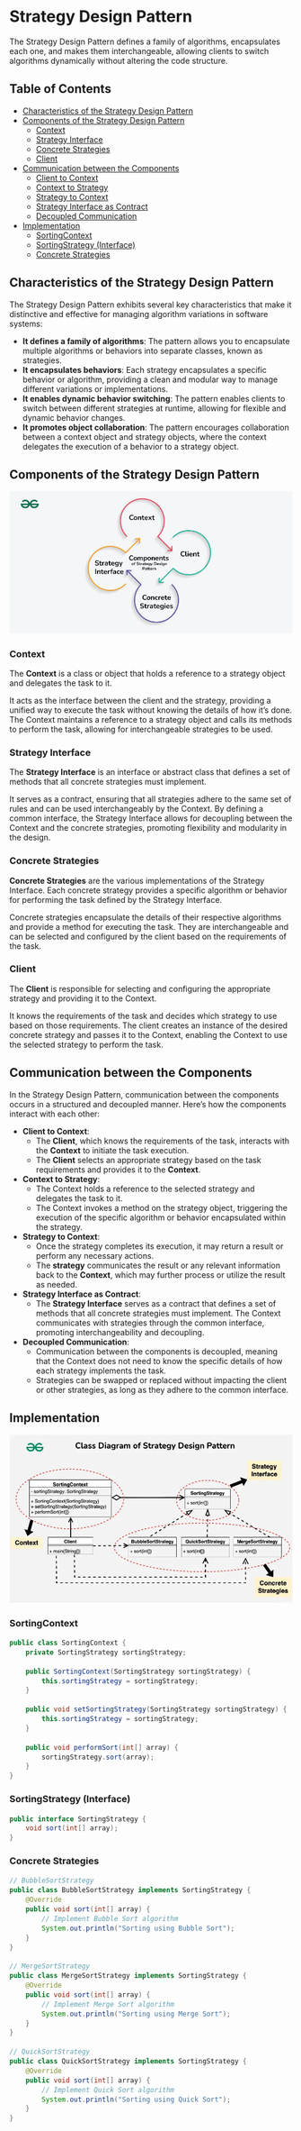 # Strategy Design Pattern

The Strategy Design Pattern defines a family of algorithms, encapsulates each one, and makes them interchangeable, allowing clients to switch algorithms dynamically without altering the code structure.

## Table of Contents

-   [Characteristics of the Strategy Design Pattern](#characteristics-of-the-strategy-design-pattern)
-   [Components of the Strategy Design Pattern](#components-of-the-strategy-design-pattern)
    -   [Context](#context)
    -   [Strategy Interface](#strategy-interface)
    -   [Concrete Strategies](#concrete-strategies)
    -   [Client](#client)
-   [Communication between the Components](#communication-between-the-components)
    -   [Client to Context](#client-to-context)
    -   [Context to Strategy](#context-to-strategy)
    -   [Strategy to Context](#strategy-to-context)
    -   [Strategy Interface as Contract](#strategy-interface-as-contract)
    -   [Decoupled Communication](#decoupled-communication)
-   [Implementation](#implementation)
    -   [SortingContext](#sortingcontext)
    -   [SortingStrategy (Interface)](#sortingstrategy-interface)
    -   [Concrete Strategies](#concrete-strategies-1)

## Characteristics of the Strategy Design Pattern

The Strategy Design Pattern exhibits several key characteristics that make it distinctive and effective for managing algorithm variations in software systems:

-   **It defines a family of algorithms**: The pattern allows you to encapsulate multiple algorithms or behaviors into separate classes, known as strategies.
-   **It encapsulates behaviors**: Each strategy encapsulates a specific behavior or algorithm, providing a clean and modular way to manage different variations or implementations.
-   **It enables dynamic behavior switching**: The pattern enables clients to switch between different strategies at runtime, allowing for flexible and dynamic behavior changes.
-   **It promotes object collaboration**: The pattern encourages collaboration between a context object and strategy objects, where the context delegates the execution of a behavior to a strategy object.

## Components of the Strategy Design Pattern

![Components of the Strategy Design Pattern](images/components.png)

### Context

The **Context** is a class or object that holds a reference to a strategy object and delegates the task to it.

It acts as the interface between the client and the strategy, providing a unified way to execute the task without knowing the details of how it’s done.
The Context maintains a reference to a strategy object and calls its methods to perform the task, allowing for interchangeable strategies to be used.

### Strategy Interface

The **Strategy Interface** is an interface or abstract class that defines a set of methods that all concrete strategies must implement.

It serves as a contract, ensuring that all strategies adhere to the same set of rules and can be used interchangeably by the Context.
By defining a common interface, the Strategy Interface allows for decoupling between the Context and the concrete strategies, promoting flexibility and modularity in the design.

### Concrete Strategies

**Concrete Strategies** are the various implementations of the Strategy Interface. Each concrete strategy provides a specific algorithm or behavior for performing the task defined by the Strategy Interface.

Concrete strategies encapsulate the details of their respective algorithms and provide a method for executing the task.
They are interchangeable and can be selected and configured by the client based on the requirements of the task.

### Client

The **Client** is responsible for selecting and configuring the appropriate strategy and providing it to the Context.

It knows the requirements of the task and decides which strategy to use based on those requirements.
The client creates an instance of the desired concrete strategy and passes it to the Context, enabling the Context to use the selected strategy to perform the task.

## Communication between the Components

In the Strategy Design Pattern, communication between the components occurs in a structured and decoupled manner. Here’s how the components interact with each other:

-   **Client to Context**:
    -   The **Client**, which knows the requirements of the task, interacts with the **Context** to initiate the task execution.
    -   The **Client** selects an appropriate strategy based on the task requirements and provides it to the **Context**.
-   **Context to Strategy**:
    -   The Context holds a reference to the selected strategy and delegates the task to it.
    -   The Context invokes a method on the strategy object, triggering the execution of the specific algorithm or behavior encapsulated within the strategy.
-   **Strategy to Context**:
    -   Once the strategy completes its execution, it may return a result or perform any necessary actions.
    -   The **strategy** communicates the result or any relevant information back to the **Context**, which may further process or utilize the result as needed.
-   **Strategy Interface as Contract**:
    -   The **Strategy Interface** serves as a contract that defines a set of methods that all concrete strategies must implement.
        The Context communicates with strategies through the common interface, promoting interchangeability and decoupling.
-   **Decoupled Communication**:
    -   Communication between the components is decoupled, meaning that the Context does not need to know the specific details of how each strategy implements the task.
    -   Strategies can be swapped or replaced without impacting the client or other strategies, as long as they adhere to the common interface.

## Implementation

![UML Strategy Pattern](images/uml.png)

### SortingContext

```java
public class SortingContext {
    private SortingStrategy sortingStrategy;

    public SortingContext(SortingStrategy sortingStrategy) {
        this.sortingStrategy = sortingStrategy;
    }

    public void setSortingStrategy(SortingStrategy sortingStrategy) {
        this.sortingStrategy = sortingStrategy;
    }

    public void performSort(int[] array) {
        sortingStrategy.sort(array);
    }
}
```

### SortingStrategy (Interface)

```java
public interface SortingStrategy {
    void sort(int[] array);
}
```

### Concrete Strategies

```java
// BubbleSortStrategy
public class BubbleSortStrategy implements SortingStrategy {
	@Override
	public void sort(int[] array) {
		// Implement Bubble Sort algorithm
		System.out.println("Sorting using Bubble Sort");
	}
}

// MergeSortStrategy
public class MergeSortStrategy implements SortingStrategy {
	@Override
	public void sort(int[] array) {
		// Implement Merge Sort algorithm
		System.out.println("Sorting using Merge Sort");
	}
}

// QuickSortStrategy
public class QuickSortStrategy implements SortingStrategy {
	@Override
	public void sort(int[] array) {
		// Implement Quick Sort algorithm
		System.out.println("Sorting using Quick Sort");
	}
}
```
